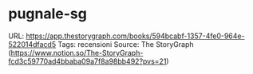 # pugnale-sg

URL: https://app.thestorygraph.com/books/594bcabf-1357-4fe0-964e-522014dfacd5
Tags: recensioni
Source: The StoryGraph (https://www.notion.so/The-StoryGraph-fcd3c59770ad4bbaba09a7f8a98bb492?pvs=21)